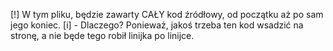 [!]
    W tym pliku, będzie zawarty CAŁY kod źródłowy, od początku aż po sam jego koniec. 
    [i] - Dlaczego?
    Ponieważ, jakoś trzeba ten kod wsadzić na stronę, a nie będe tego robił linijka po linijce.